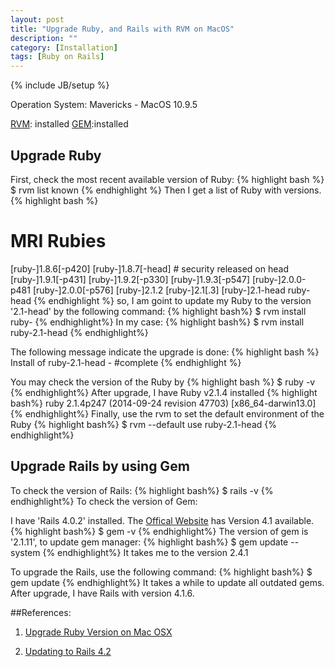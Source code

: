 ```yaml
---
layout: post
title: "Upgrade Ruby, and Rails with RVM on MacOS"
description: ""
category: [Installation]
tags: [Ruby on Rails]
---
```

{% include JB/setup %}

Operation System: Mavericks -  MacOS 10.9.5 

[RVM](http://rvm.io): installed
[GEM]():installed
## Upgrade Ruby 
First, check the most recent available version of Ruby:
{% highlight bash %}
$ rvm list known
{% endhighlight %}
Then I get a list of Ruby with versions.
{% highlight bash %}
# MRI Rubies
[ruby-]1.8.6[-p420]
[ruby-]1.8.7[-head] # security released on head
[ruby-]1.9.1[-p431]
[ruby-]1.9.2[-p330]
[ruby-]1.9.3[-p547]
[ruby-]2.0.0-p481
[ruby-]2.0.0[-p576]
[ruby-]2.1.2
[ruby-]2.1[.3]
[ruby-]2.1-head
ruby-head
{% endhighlight %}
so, I am goint to update my Ruby to the version '2.1-head' by the following command:
{% highlight bash%}
$ rvm install ruby-<version>
{% endhighlight%}
In my case:
{% highlight bash%}
$ rvm install ruby-2.1-head
{% endhighlight%}

The following message indicate the upgrade is done:
{% highlight bash %}
Install of ruby-2.1-head - #complete
{% endhighlight %}

You may check the version of the Ruby by 
{% highlight bash %}
$ ruby -v
{% endhighlight%}
After upgrade, I have Ruby v2.1.4 installed
{% highlight bash%}
ruby 2.1.4p247 (2014-09-24 revision 47703) [x86_64-darwin13.0]
{% endhighlight%}
Finally, use the rvm to set the default environment of the Ruby
{% highlight bash%}
$ rvm --default use ruby-2.1-head
{% endhighlight%}

## Upgrade Rails by using Gem
To check the version of Rails:
{% highlight bash%}
$ rails -v
{% endhighlight%}
To check the version of Gem:

I have 'Rails 4.0.2' installed. The [Offical Website](http://rubyonrails.org) has Version 4.1 available.
{% highlight bash%}
$ gem -v
{% endhighlight%}
The version of gem is '2.1.11', to update gem manager:
{% highlight bash%}
$ gem update --system
{% endhighlight%}
It takes me to the version 2.4.1

To upgrade the Rails, use the following command:
{% highlight bash%}
$ gem update
{% endhighlight%} 
It takes a while to update all outdated gems. After upgrade, I have Rails with version 4.1.6.

##References: 
1. [Upgrade Ruby Version on Mac OSX](http://techespanto.wordpress.com/2013/03/29/upgrade-ruby-version-on-mac-osx/)

2. [Updating to Rails 4.2](http://railsapps.github.io/updating-rails.html)
